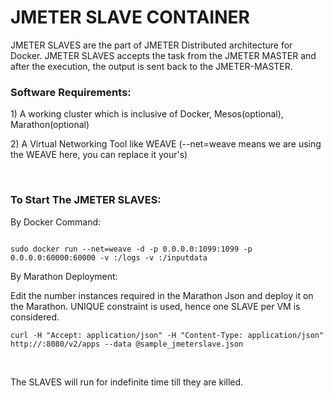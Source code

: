 # JMETER SLAVE CONTAINER
JMETER SLAVES are the part of JMETER Distributed architecture for Docker. JMETER SLAVES accepts the task from the JMETER MASTER and after the execution, the output is sent back to the JMETER-MASTER. 
</br>
<h3>Software Requirements:</h3>
<p>1) A working cluster which is inclusive of Docker, Mesos(optional), Marathon(optional)</p>
<p>2) A Virtual Networking Tool like WEAVE (--net=weave means we are using the WEAVE here, you can replace it your's) </p>
</br>
<h3> To Start The JMETER SLAVES: </h3>
<p>By Docker Command:</p>
<p><code>
sudo docker run --net=weave -d -p 0.0.0.0:1099:1099 -p 0.0.0.0:60000:60000 -v <absolute any host path to log>:/logs -v <absolute any host path to inputdata>:/inputdata 
</code></p>

<p>By Marathon Deployment:</p>
<p>Edit the number instances required in the Marathon Json and deploy it on the Marathon. UNIQUE constraint is used, hence one SLAVE per VM is considered.</p>
<p><code>curl -H "Accept: application/json" -H "Content-Type: application/json" http://<master-node>:8080/v2/apps --data @sample_jmeterslave.json</code></p>
</br>
<p>The SLAVES will run for indefinite time till they are killed.</p>
